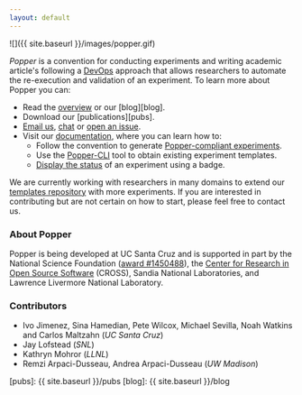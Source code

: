 ```yaml
---
layout: default
---
```


![]({{ site.baseurl }}/images/popper.gif)

_Popper_ is a convention for conducting experiments and writing 
academic article's following a 
[DevOps](https://en.wikipedia.org/wiki/DevOps) approach that allows 
researchers to automate the re-execution and validation of an 
experiment. To learn more about Popper you can:

  * Read the [overview][overview] or our [blog][blog].
  * Download our [publications][pubs].
  * [Email us](mailto:ivo@cs.ucsc.edu), 
    [chat](https://gitter.im/systemslab/popper) or [open an 
    issue](https://github.com/systemslab/popper/issues/new).
  * Visit our [documentation][quick-start], where you can learn 
    how to:
      * Follow the convention to generate [Popper-compliant 
        experiments][from-scratch].
      * Use the [Popper-CLI][cli] tool to obtain existing experiment 
        templates.
      * [Display the status][badge] of an experiment using a badge.

We are currently working with researchers in many domains to extend 
our [templates repository](https://github.com/systemslab/popper) with 
more experiments. If you are interested in contributing but are not 
certain on how to start, please feel free to contact us.

### About Popper

Popper is being developed at UC Santa Cruz and is supported in part by 
the National Science Foundation ([award 
#1450488](http://bigweatherweb.org)), the [Center for Research in Open 
Source Software](http://cross.ucsc.edu) (CROSS), Sandia National 
Laboratories, and Lawrence Livermore National Laboratory.

### **Contributors**

  * Ivo Jimenez, Sina Hamedian, Pete Wilcox, Michael Sevilla, Noah Watkins and
    Carlos Maltzahn (_UC Santa Cruz_)
  * Jay Lofstead (_SNL_)
  * Kathryn Mohror (_LLNL_)
  * Remzi Arpaci-Dusseau, Andrea Arpaci-Dusseau (_UW Madison_)

[quick-start]: http://popper.readthedocs.io/en/latest/protocol/getting_started.html
[overview]: http://popper.readthedocs.io/en/latest/protocol/intro_to_popper.html
[from-scratch]: http://popper.readthedocs.io/en/latest/tutorial/from_scratch.html
[badge]: http://popper.readthedocs.io/en/latest/ci/popperci.html
[cli]: http://popper.readthedocs.io/en/latest/tutorial/data-science.html
[pubs]: {{ site.baseurl }}/pubs
[blog]: {{ site.baseurl }}/blog
